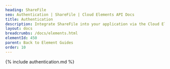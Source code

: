 ```yaml
---
heading: ShareFile
seo: Authentication | ShareFile | Cloud Elements API Docs
title: Authentication
description: Integrate ShareFile into your application via the Cloud Elements APIs.
layout: docs
breadcrumbs: /docs/elements.html
elementId: 450
parent: Back to Element Guides
order: 10
---
```


{% include authentication.md %}
